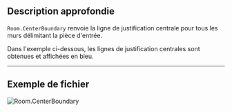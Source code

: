 ## Description approfondie
`Room.CenterBoundary` renvoie la ligne de justification centrale pour tous les murs délimitant la pièce d'entrée.

Dans l'exemple ci-dessous, les lignes de justification centrales sont obtenues et affichées en bleu.
___
## Exemple de fichier

![Room.CenterBoundary](./Revit.Elements.Room.CenterBoundary_img.jpg)
